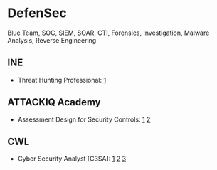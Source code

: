 # DefenSec
Blue Team, SOC, SIEM, SOAR, CTI, Forensics, Investigation, Malware Analysis, Reverse Engineering


## INE
+ Threat Hunting Professional: [1](https://my.ine.com/CyberSecurity/learning-paths/57ec9bc2-be17-4f51-91b9-7ed250be8596/threat-hunting-professional)
     

## ATTACKIQ Academy
+ Assessment Design for Security Controls: [1](https://www.academy.attackiq.com/lessons/welcome-and-what-you-will-learn-2) [2](https://www.academy.attackiq.com/certificate/6711?resource_id=4263&user_id=222965&type=course)

 
## CWL
+ Cyber Security Analyst [C3SA]: [1](https://cyberwarfare.live/product/cyber-security-analyst-c3sa/) [2](https://app.kajabi.com/certificates/be3a2597) [3](https://github.com/h4md153v63n/DefenSec/blob/main/1/01_C3SA.md)
   
                      
      
 
 
